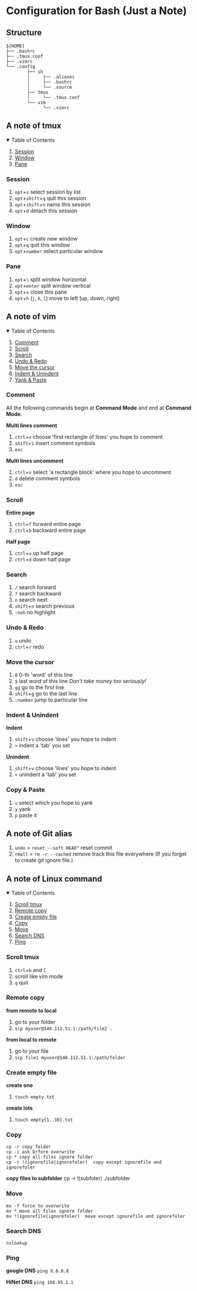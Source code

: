 # Configuration for Bash (Just a Note)

## Structure
```
${HOME}
├── .bashrc
├── .tmux.conf
├── .vimrc
└── .config
        ├── sh
        │     ├── .aliases
        │     ├── .bashrc
        │     └── .source
        ├── tmux
        │     └── .tmux.conf
        └── vim
              └── .vimrc
```

## A note of tmux

<details open="open">
  <summary>Table of Contents</summary>
  <ol>
    <li><a href="#session">Session</a></li>
    <li><a href="#window">Window</a></li>
    <li><a href="#pane">Pane</a></li>
  </ol>
</details>

### Session
1. `opt`+`s` select session by list
2. `opt`+`shift`+`q` quit this session
3. `opt`+`shift`+`n` name this session
3. `opt`+`d` detach this session

### Window
1. `opt`+`c` create new window
2. `opt`+`q` quit this window
3. `opt`+`number` select particular window

### Pane
1. `opt`+`\` split window horizontal
2. `opt`+`enter` split window vertical
3. `opt`+`x` close this pane
4. `opt`+`h` (`j`, `k`, `l`) move to left (up, down, right)


## A note of vim

<!-- TABLE OF CONTENTS -->
<details open="open">
  <summary>Table of Contents</summary>
  <ol>
    <li><a href="#comment">Comment</a></li>
    <li><a href="#scroll">Scroll</a></li>
    <li><a href="#search">Search</a></li>
    <li><a href="#undo--redo">Undo & Redo</a></li>
    <li><a href="#move-cursor">Move the cursor</a></li>
    <li><a href="#indent--unindent">Indent & Unindent</a></li>
    <li><a href="#yank--paste">Yank & Paste</a></li>
  </ol>
</details>

### Comment
All the following commands begin at **Command Mode** and end at **Command Mode**.

**Multi lines comment**
1. `ctrl`+`v` choose 'first rectangle of lines' you hope to comment
2. `shift`+`i` insert comment symbols
3. `esc`

**Multi lines uncomment**
1. `ctrl`+`v` select 'a rectangle block' where you hope to uncomment
2. `d` delete comment symbols
3. `esc`

### Scroll
**Entire page**
1. `ctrl`+`f` forward entire page
2. `ctrl`+`b` backward entire page

**Half page**
1. `ctrl`+`u` up half page
2. `ctrl`+`d` down half page

### Search
1. `/` search forward
2. `?` search backward
3. `n` search next
4. `shift`+`n` search previous
5.  `:noh` no highlight

### Undo & Redo
1. `u` undo
2. `ctrl`+`r` redo

### Move the cursor
1. `0` 0-th 'word' of this line
2. `$` last word of this line _Don't take money too seriously!_
3. `gg` go to the first line
4. `shift`+`g` go to the last line
5. `:number` jump to particular line

### Indent & Unindent
**Indent**
1. `shift`+`v` choose 'lines' you hope to indent
2. `>` indent a 'tab' you set

**Unindent**
1. `shift`+`v` choose 'lines' you hope to indent
2. `<` unindent a 'tab' you set

### Copy & Paste
1. `v` select which you hope to yank
2. `y` yank
3. `p` paste it

## A note of Git alias
1. `undo` = `reset --soft HEAD^` reset commit
2. `rmall` = `rm -r --cached` remove track this file everywhere (If you forget to create git ignore file.)

## A note of Linux command

<!-- TABLE OF CONTENTS -->
<details open="open">
  <summary>Table of Contents</summary>
  <ol>
    <li><a href="#scroll-tmux">Scroll tmux</a></li>
    <li><a href="#remote-copy"> Remote copy</a></li>
    <li><a href="#create-empty-file">Create empty file</a></li>
    <li><a href="#copy">Copy</a></li>
    <li><a href="#move">Move</a></li>
    <li><a href="#search-dns">Search DNS</a></li>
    <li><a href="#ping">Ping</a></li>
  </ol>
</details>

### Scroll tmux
1. `ctrl`+`b` and `[`
2. scroll like vim mode
3. `q` quit

### Remote copy
**from remote to local**
1. go to your folder
2. `scp myuser@140.112.51.1:/path/file2 .`

**from local to remote**
1. go to your file
2. `scp file1 myuser@140.112.51.1:/path/folder`

### Create empty file
**create one**
1. `touch empty.txt`

**create lots**
1. `touch empty{1..10}.txt`

### Copy
```
cp -r copy folder
cp -i ask brfore overwrite
cp * copy all files ignore folder
cp -r !(ignorefile|ignorefoler)  copy except ignorefile and ignorefoler
```
**copy files to subfolder**
cp -r !(subfoler) ./subfolder

### Move
```
mv -f force to overwrite
mv * move all files ignore folder
mv !(ignorefile|ignorefoler)  move except ignorefile and ignorefoler
```

### Search DNS
`nslookup`

### Ping
**google DNS**
`ping 8.8.8.8`

**HiNet DNS**
`ping 168.95.1.1`
